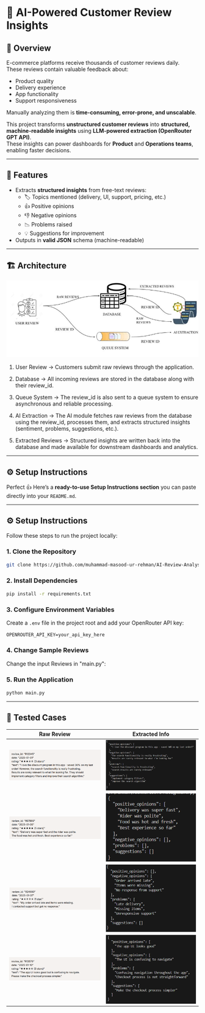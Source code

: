# 🧠 AI-Powered Customer Review Insights

## 📌 Overview
E-commerce platforms receive thousands of customer reviews daily.  
These reviews contain valuable feedback about:
- Product quality
- Delivery experience
- App functionality
- Support responsiveness

Manually analyzing them is **time-consuming, error-prone, and unscalable**.  

This project transforms **unstructured customer reviews** into **structured, machine-readable insights** using **LLM-powered extraction (OpenRouter GPT API)**.  
These insights can power dashboards for **Product** and **Operations teams**, enabling faster decisions.

---

## 🎯 Features
- Extracts **structured insights** from free-text reviews:
  - 🏷️ Topics mentioned (delivery, UI, support, pricing, etc.)
  - 👍 Positive opinions
  - 👎 Negative opinions
  - 📉 Problems raised
  - 💡 Suggestions for improvement
- Outputs in **valid JSON** schema (machine-readable)

---

## 🏗️ Architecture

<p align="center">
  <img src="architecture.jpg" alt="Architecture Diagram" width="600"/>
</p>

1. User Review → Customers submit raw reviews through the application.

2. Database → All incoming reviews are stored in the database along with their review_id.

3. Queue System → The review_id is also sent to a queue system to ensure asynchronous and reliable     processing.

4. AI Extraction → The AI module fetches raw reviews from the database using the review_id, processes them, and extracts structured insights (sentiment, problems, suggestions, etc.).

5. Extracted Reviews → Structured insights are written back into the database and made available for downstream dashboards and analytics.

---

## ⚙️ Setup Instructions

Perfect 👍 Here’s a **ready-to-use Setup Instructions section** you can paste directly into your `README.md`.

---

## ⚙️ Setup Instructions

Follow these steps to run the project locally:

### 1. Clone the Repository

```bash
git clone https://github.com/muhammad-masood-ur-rehman/AI-Review-Analysis.git
```

### 2. Install Dependencies

```bash
pip install -r requirements.txt
```

### 3. Configure Environment Variables

Create a `.env` file in the project root and add your OpenRouter API key:

```
OPENROUTER_API_KEY=your_api_key_here
```

### 4. Change Sample Reviews

Change the input Reviews in "main.py":

### 5. Run the Application

```bash
python main.py
```
---

## 🧪 Tested Cases

| Raw Review | Extracted Info |
|------------|----------------|
| ![Raw Review 1](testcase1.png) | ![Extracted Info 1](testresult1.png) |
| ![Raw Review 2](testcase2.png) | ![Extracted Info 2](testresult2.png) |
| ![Raw Review 3](testcase3.png) | ![Extracted Info 3](testresult3.png) |
| ![Raw Review 4](testcase4.png) | ![Extracted Info 4](testresult4.png) |
